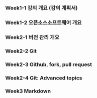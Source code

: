 ### Week1-1 강의 개요 (강의 계획서)
### Week1-2 오픈소스소프트웨어 개요
### Week2-1 버전 관리 개요
### Week2-2 Git
### Week2-3 Github, fork, pull request
### Week2-4 Git: Advanced topics
### Week3 Markdown
